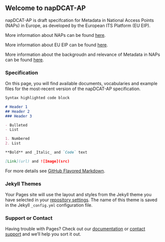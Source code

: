 ## Welcome to napDCAT-AP

napDCAT-AP is draft specifcation for Metadata in National Access Points (NAPs) in Europe, as developed by the European ITS Platform (EU EIP).

More information about NAPs can be found [here](https://ec.europa.eu/transport/themes/its/road/action_plan/nap_en).

More information about EU EIP can be found [here](https://eip.its-platform.eu).

More information about the backgroudn and relevance of Metadata in NAPs can be found [here](https://eip.its-platform.eu/highlights/harmonised-metadata-national-access-points).


### Specification

On this page, you will find available documents, vocabularies and example files for the most-recent version of the napDCAT-AP specification.

```markdown
Syntax highlighted code block

# Header 1
## Header 2
### Header 3

- Bulleted
- List

1. Numbered
2. List

**Bold** and _Italic_ and `Code` text

[Link](url) and ![Image](src)
```

For more details see [GitHub Flavored Markdown](https://guides.github.com/features/mastering-markdown/).

### Jekyll Themes

Your Pages site will use the layout and styles from the Jekyll theme you have selected in your [repository settings](https://github.com/peterlubrich/dcatsps.github.io/settings). The name of this theme is saved in the Jekyll `_config.yml` configuration file.

### Support or Contact

Having trouble with Pages? Check out our [documentation](https://help.github.com/categories/github-pages-basics/) or [contact support](https://github.com/contact) and we’ll help you sort it out.



